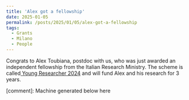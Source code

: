 ```yaml
---
title: 'Alex got a fellowship'
date: 2025-01-05
permalink: /posts/2025/01/05/alex-got-a-fellowship
tags:
  - Grants
  - Milano
  - People
---
```


Congrats to Alex Toubiana, postdoc with us, who was just awarded an independent fellowship from the Italian Research Ministry. The scheme is called[ Young Researcher 2024](<https://www.gea.mur.gov.it/Bandi/YoungResearchersSoE2024>) and will fund Alex and his research for 3 years.

[comment]: Machine generated below here
